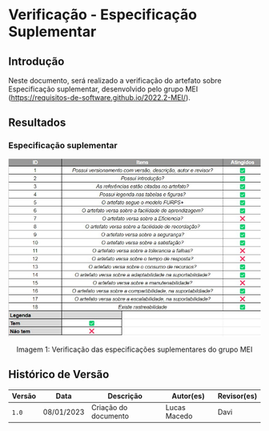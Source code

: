 # Verificação - Especificação Suplementar

## Introdução

Neste documento, será realizado a verificação do artefato sobre Especificação suplementar, desenvolvido pelo grupo MEI (<https://requisitos-de-software.github.io/2022.2-MEI/>).

## Resultados

### Especificação suplementar

![imagem 1](../../elicitacao/imgs/ver_grupoMEI/espec_suplementar.jpg)

<div style="text-align: center">
<p>Imagem 1: Verificação das especificações suplementares do grupo MEI</p>
</div>

## Histórico de Versão

| Versão | Data          | Descrição                          | Autor(es)     |  Revisor(es)  |
| ------ | ------------- | ---------------------------------- | ------------- | ------------- |
| `1.0`  | 08/01/2023    | Criação do documento               | Lucas Macedo  |   Davi |
